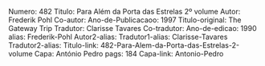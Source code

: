 Numero: 482
Titulo: Para Além da Porta das Estrelas 2º volume
Autor: Frederik Pohl
Co-autor: 
Ano-de-Publicacaoo: 1997
Titulo-original: The Gateway Trip
Tradutor: Clarisse Tavares
Co-tradutor: 
Ano-de-edicao: 1990
alias: Frederik-Pohl
Autor2-alias: 
Tradutor1-alias: Clarisse-Tavares
Tradutor2-alias: 
Titulo-link: 482-Para-Alem-da-Porta-das-Estrelas-2-volume
Capa: António Pedro
pags: 184
Capa-link: Antonio-Pedro